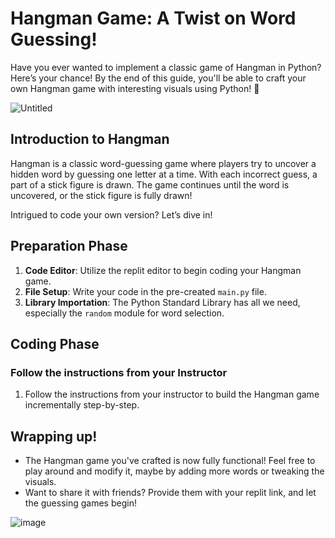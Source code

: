 # **Hangman Game: A Twist on Word Guessing!**
Have you ever wanted to implement a classic game of Hangman in Python? Here’s your chance! By the end of this guide, you'll be able to craft your own Hangman game with interesting visuals using Python! 🌟

![Untitled](Untitled.png)

## **Introduction to Hangman**
Hangman is a classic word-guessing game where players try to uncover a hidden word by guessing one letter at a time. With each incorrect guess, a part of a stick figure is drawn. The game continues until the word is uncovered, or the stick figure is fully drawn!

Intrigued to code your own version? Let’s dive in!

## **Preparation Phase**
1. **Code Editor**: Utilize the replit editor to begin coding your Hangman game.
2. **File Setup**: Write your code in the pre-created `main.py` file.
3. **Library Importation**: The Python Standard Library has all we need, especially the `random` module for word selection.

## **Coding Phase**
### Follow the instructions from your Instructor
1. Follow the instructions from your instructor to build the Hangman game incrementally step-by-step.
## **Wrapping up!**
- The Hangman game you've crafted is now fully functional! Feel free to play around and modify it, maybe by adding more words or tweaking the visuals.
- Want to share it with friends? Provide them with your replit link, and let the guessing games begin!

![image](image_2.png)
